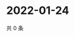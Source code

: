 # 2022-01-24

共 0 条

<!-- BEGIN WEIBO -->
<!-- 最后更新时间 Mon Jan 24 2022 00:15:50 GMT+0800 (China Standard Time) -->

<!-- END WEIBO -->
